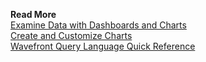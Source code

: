 **Read More**<br/>
[Examine Data with Dashboards and Charts](https://docs.wavefront.com/ui_examine_data.html)<br/>
[Create and Customize Charts](https://docs.wavefront.com/ui_charts.html)<br/>
[Wavefront Query Language Quick Reference](https://docs.wavefront.com/query_language_reference.html)
